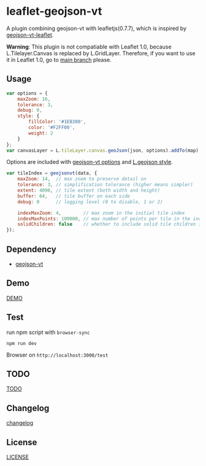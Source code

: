 # leaflet-geojson-vt

A plugin combining geojson-vt with leafletjs(0.7.7), which is inspired by [geojson-vt-leaflet](https://github.com/handygeospatial/geojson-vt-leaflet).

**Warning**: This plugin is not compatiable with Leaflet 1.0, because L.Tilelayer.Canvas is replaced by L.GridLayer. Therefore, if you want to use it in Leaflet 1.0, go to [main branch](https://github.com/brandonxiang/leaflet-geojson-vt/tree/main) please.

## Usage

```javascript
var options = {
    maxZoom: 16,
    tolerance: 3,
    debug: 0,
    style: {
        fillColor: '#1EB300',
        color: '#F2FF00',
        weight: 2
    }
};
var canvasLayer = L.tileLayer.canvas.geoJson(json, options).addTo(map);
```

Options are included with [geojson-vt options](https://github.com/mapbox/geojson-vt#options) and [L.geojson style](http://leafletjs.com/reference.html#path-options).

```javascript
var tileIndex = geojsonvt(data, {
    maxZoom: 14,  // max zoom to preserve detail on
    tolerance: 3, // simplification tolerance (higher means simpler)
    extent: 4096, // tile extent (both width and height)
    buffer: 64,   // tile buffer on each side
    debug: 0      // logging level (0 to disable, 1 or 2)

    indexMaxZoom: 4,        // max zoom in the initial tile index
    indexMaxPoints: 100000, // max number of points per tile in the index
    solidChildren: false    // whether to include solid tile children in the index
});
```

## Dependency

- [geojson-vt](https://github.com/mapbox/geojson-vt)

## Demo

[DEMO](https://brandonxiang.github.io/leaflet-geojson-vt/test)

## Test

run npm script with `browser-sync`

```shell
npm run dev
```

Browser on `http://localhost:3000/test`

## TODO

[TODO](doc/TODO.md)

## Changelog

[changelog](doc/changelog.md)

## License

[LICENSE](LICENSE)